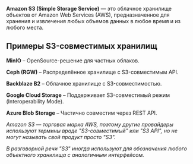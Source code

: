 **Amazon S3 (Simple Storage Service)** — это облачное хранилище объектов от Amazon Web Services (AWS), предназначенное для хранения и извлечения любых объемов данных в любое время и из любого места.

## Примеры S3-совместимых хранилищ

**MinIO** – OpenSource-решение для частных облаков.

**Ceph (RGW)** – Распределённое хранилище с S3-совместимым API.

**Backblaze B2** – Облачное хранилище с S3-совместимостью.

**Google Cloud Storage** – Поддерживает S3-совместимый режим (Interoperability Mode).

**Azure Blob Storage** – Частично совместим через REST API.

*Amazon S3 — торговая марка AWS, поэтому другие провайдеры используют термины вроде "S3-совместимый" или "S3 API", но не могут называть свой продукт просто "S3".*

*В разговорной речи "S3" иногда используют для обозначения любого объектного хранилища с аналогичным интерфейсом.*
